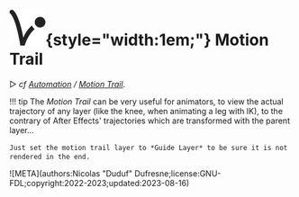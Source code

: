 # ![](../../../img/duik/icons/motion_trail.svg){style="width:1em;"} Motion Trail

▷ *cf [Automation](../../automation/index.md) / [Motion Trail](../../automation/motion-trail.md)*.

!!! tip
    The *Motion Trail* can be very useful for animators, to view the actual trajectory of any layer (like the knee, when animating a leg with IK), to the contrary of After Effects' trajectories which are transformed with the parent layer...

    Just set the motion trail layer to *Guide Layer* to be sure it is not rendered in the end.


![META](authors:Nicolas "Duduf" Dufresne;license:GNU-FDL;copyright:2022-2023;updated:2023-08-16)

